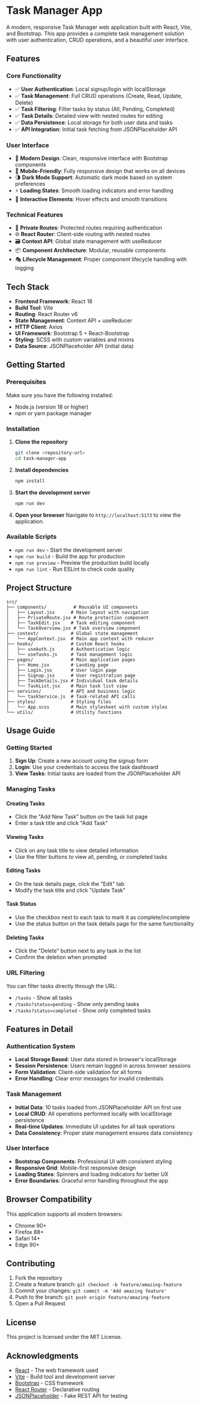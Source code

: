 # Task Manager App

A modern, responsive Task Manager web application built with React, Vite, and Bootstrap. This app provides a complete task management solution with user authentication, CRUD operations, and a beautiful user interface.

## Features

### Core Functionality
- ✅ **User Authentication**: Local signup/login with localStorage
- ✅ **Task Management**: Full CRUD operations (Create, Read, Update, Delete)
- ✅ **Task Filtering**: Filter tasks by status (All, Pending, Completed)
- ✅ **Task Details**: Detailed view with nested routes for editing
- ✅ **Data Persistence**: Local storage for both user data and tasks
- ✅ **API Integration**: Initial task fetching from JSONPlaceholder API

### User Interface
- 🎨 **Modern Design**: Clean, responsive interface with Bootstrap components
- 📱 **Mobile-Friendly**: Fully responsive design that works on all devices
- 🌗 **Dark Mode Support**: Automatic dark mode based on system preferences
- ⚡ **Loading States**: Smooth loading indicators and error handling
- 🎯 **Interactive Elements**: Hover effects and smooth transitions

### Technical Features
- 🔐 **Private Routes**: Protected routes requiring authentication
- 🌐 **React Router**: Client-side routing with nested routes
- 🗃️ **Context API**: Global state management with useReducer
- 📦 **Component Architecture**: Modular, reusable components
- 🎭 **Lifecycle Management**: Proper component lifecycle handling with logging

## Tech Stack

- **Frontend Framework**: React 18
- **Build Tool**: Vite
- **Routing**: React Router v6
- **State Management**: Context API + useReducer
- **HTTP Client**: Axios
- **UI Framework**: Bootstrap 5 + React-Bootstrap
- **Styling**: SCSS with custom variables and mixins
- **Data Source**: JSONPlaceholder API (initial data)

## Getting Started

### Prerequisites

Make sure you have the following installed:
- Node.js (version 18 or higher)
- npm or yarn package manager

### Installation

1. **Clone the repository**
   ```bash
   git clone <repository-url>
   cd task-manager-app
   ```

2. **Install dependencies**
   ```bash
   npm install
   ```

3. **Start the development server**
   ```bash
   npm run dev
   ```

4. **Open your browser**
   Navigate to `http://localhost:5173` to view the application.

### Available Scripts

- `npm run dev` - Start the development server
- `npm run build` - Build the app for production
- `npm run preview` - Preview the production build locally
- `npm run lint` - Run ESLint to check code quality

## Project Structure

```
src/
├── components/          # Reusable UI components
│   ├── Layout.jsx      # Main layout with navigation
│   ├── PrivateRoute.jsx # Route protection component
│   ├── TaskEdit.jsx    # Task editing component
│   └── TaskOverview.jsx # Task overview component
├── context/            # Global state management
│   └── AppContext.jsx  # Main app context with reducer
├── hooks/              # Custom React hooks
│   ├── useAuth.js      # Authentication logic
│   └── useTasks.js     # Task management logic
├── pages/              # Main application pages
│   ├── Home.jsx        # Landing page
│   ├── Login.jsx       # User login page
│   ├── Signup.jsx      # User registration page
│   ├── TaskDetails.jsx # Individual task details
│   └── TaskList.jsx    # Main task list view
├── services/           # API and business logic
│   └── taskService.js  # Task-related API calls
├── styles/             # Styling files
│   └── App.scss        # Main stylesheet with custom styles
└── utils/              # Utility functions
```

## Usage Guide

### Getting Started

1. **Sign Up**: Create a new account using the signup form
2. **Login**: Use your credentials to access the task dashboard
3. **View Tasks**: Initial tasks are loaded from the JSONPlaceholder API

### Managing Tasks

#### Creating Tasks
- Click the "Add New Task" button on the task list page
- Enter a task title and click "Add Task"

#### Viewing Tasks
- Click on any task title to view detailed information
- Use the filter buttons to view all, pending, or completed tasks

#### Editing Tasks
- On the task details page, click the "Edit" tab
- Modify the task title and click "Update Task"

#### Task Status
- Use the checkbox next to each task to mark it as complete/incomplete
- Use the status button on the task details page for the same functionality

#### Deleting Tasks
- Click the "Delete" button next to any task in the list
- Confirm the deletion when prompted

### URL Filtering

You can filter tasks directly through the URL:
- `/tasks` - Show all tasks
- `/tasks?status=pending` - Show only pending tasks  
- `/tasks?status=completed` - Show only completed tasks

## Features in Detail

### Authentication System
- **Local Storage Based**: User data stored in browser's localStorage
- **Session Persistence**: Users remain logged in across browser sessions
- **Form Validation**: Client-side validation for all forms
- **Error Handling**: Clear error messages for invalid credentials

### Task Management
- **Initial Data**: 10 tasks loaded from JSONPlaceholder API on first use
- **Local CRUD**: All operations performed locally with localStorage persistence
- **Real-time Updates**: Immediate UI updates for all task operations
- **Data Consistency**: Proper state management ensures data consistency

### User Interface
- **Bootstrap Components**: Professional UI with consistent styling
- **Responsive Grid**: Mobile-first responsive design
- **Loading States**: Spinners and loading indicators for better UX
- **Error Boundaries**: Graceful error handling throughout the app

## Browser Compatibility

This application supports all modern browsers:
- Chrome 90+
- Firefox 88+
- Safari 14+
- Edge 90+

## Contributing

1. Fork the repository
2. Create a feature branch: `git checkout -b feature/amazing-feature`
3. Commit your changes: `git commit -m 'Add amazing feature'`
4. Push to the branch: `git push origin feature/amazing-feature`
5. Open a Pull Request

## License

This project is licensed under the MIT License.

## Acknowledgments

- [React](https://reactjs.org/) - The web framework used
- [Vite](https://vitejs.dev/) - Build tool and development server
- [Bootstrap](https://getbootstrap.com/) - CSS framework
- [React Router](https://reactrouter.com/) - Declarative routing
- [JSONPlaceholder](https://jsonplaceholder.typicode.com/) - Fake REST API for testing
